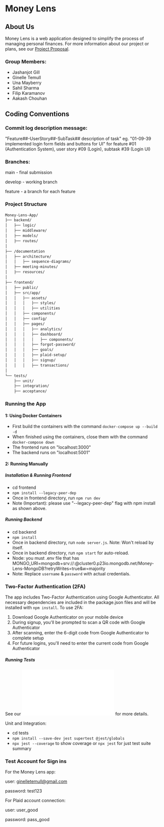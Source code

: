 # Money Lens

## About Us

Money Lens is a web application designed to simplify the process of managing personal finances. For more information about our project or plans, see our [Project Proposal](documentation/ProjectProposal.md).

### Group Members:

- Jashanjot Gill
- Ginelle Temull
- Una Mayberry
- Sahil Sharma
- Filip Karamanov
- Aakash Chouhan

## Coding Conventions

### Commit log description message:

"Feature##-UserStory##-SubTask## description of task"
eg. "01-09-39 implemented login form fields and buttons for UI"
for feature #01 (Authentication System), user story #09 (Login), subtask #39 (Login UI)

### Branches:

main - final submission

develop - working branch

feature - a branch for each feature

### Project Structure

```bash
Money-Lens-App/
├── backend/
│   ├── logic/
│   ├── middleware/
│   ├── models/
│   ├── routes/
│
├── /documentation
│   ├── architecture/
│   │   ├── sequence-diagrams/
│   ├── meeting-minutes/
│   ├── resources/
│
├── frontend/
│   ├── public/
│   ├── src/app/
│   │   ├── assets/
│   │   │   ├── styles/
│   │   │   ├── utilities
│   │   ├── components/
│   │   ├── config/
│   │   ├── pages/
│   │   │   ├── analytics/
│   │   │   ├── dashboard/
│   │   │   │   ├── components/
│   │   │   ├── forgot-password/
│   │   │   ├── goals/
│   │   │   ├── plaid-setup/
│   │   │   ├── signup/
│   │   │   ├── transactions/
│
└── tests/
    ├── unit/
    ├── integration/
    ├── acceptance/
```

### Running the App

#### 1: Using Docker Containers

- First build the containers with the command `docker-compose up --build -d`
- When finished using the containers, close them with the command `docker-compose down`
- The frontend runs on "localhost:3000"
- The backend runs on "localhost:5001"

#### 2: Running Manually

##### Installation & Running Frontend

- cd frontend
- `npm install --legacy-peer-dep`
- Once in frontend directory, run `npm run dev`
- Note (Important): please use "--legacy-peer-dep" flag with npm install as shown above.

##### Running Backend

- cd backend
- `npm install`
- Once in backend directory, run `node server.js`. Note: Won't reload by itself.
- Once in backend directory, run `npm start` for auto-reload.
- Node: you must .env file that has MONGO_URI=mongodb+srv://<username>:<password>@cluster0.p23io.mongodb.net/Money-Lens-MongoDB?retryWrites=true&w=majority
- Note: Replace `username` & `password` with actual credentials.

### Two-Factor Authentication (2FA)

The app includes Two-Factor Authentication using Google Authenticator. All necessary dependencies are included in the package.json files and will be installed with `npm install`. To use 2FA:

1. Download Google Authenticator on your mobile device
2. During signup, you'll be prompted to scan a QR code with Google Authenticator
3. After scanning, enter the 6-digit code from Google Authenticator to complete setup
4. For future logins, you'll need to enter the current code from Google Authenticator

##### Running Tests

See our ![test plan](/documentation/architecture/Money-Lens_Test-Plan.pdf) for more details. 

Unit and Integration: 
- cd tests
- `npm install --save-dev jest supertest @jest/globals`
- `npx jest --coverage` to show coverage or `npx jest` for just test suite summary


### Test Account for Sign ins

For the Money Lens app: 

user: ginelletemull@gmail.com

password: test123

For Plaid account connection: 

user: user_good

password: pass_good